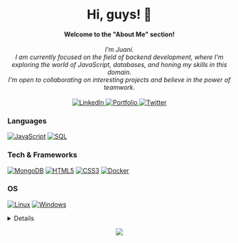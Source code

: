 <h1 align="center">Hi, guys! 👋</h1>

<p align="center">
    <b>Welcome to the "About Me" section!</b><br><br>
    <i>
        I'm Juani.<br>
        I am currently focused on the field of backend development, where I'm exploring the world of JavaScript, databases, and honing         my skills in this domain.<br>
        I'm open to collaborating on interesting projects and believe in the power of teamwork.<br>
    </i><br>
    <a href="https://www.linkedin.com/in/juandebandi/">
        <img src="https://img.shields.io/badge/LinkedIn-blue?style=flat-square&logo=linkedin" alt="LinkedIn">
    </a>
    <a href="https://juudini.github.io/-portfolio/">
        <img src="https://img.shields.io/badge/my_portfolio-000?style=for-the-badge&logo=ko-fi&logoColor=white" alt="Portfolio">
    </a>
    <a href="https://twitter.com/WatashiJuud">
        <img src="https://img.shields.io/badge/twitter-1DA1F2?style=flat-square&logo=twitter&logoColor=white" alt="Twitter">
    </a>
</p>


### Languages

[![JavaScript](https://img.shields.io/badge/javascript-black?style=for-the-badge&logo=javascript)](https://github.com/Juudini)
[![SQL](https://img.shields.io/badge/sql-black?style=for-the-badge&logo=mysql)](https://github.com/Juudini)

### Tech & Frameworks
[![MongoDB](https://img.shields.io/badge/mongodb-black?style=for-the-badge&logo=mongodb)](https://github.com/Juudini)
[![HTML5](https://img.shields.io/badge/html5-black?style=for-the-badge&logo=html5)](https://github.com/Juudini)
[![CSS3](https://img.shields.io/badge/css3-black?style=for-the-badge&logo=css3)](https://github.com/Juudini)
[![Docker](https://img.shields.io/badge/docker-black?style=for-the-badge&logo=docker)](https://github.com/Juudini)

### OS
[![Linux](https://img.shields.io/badge/linux-black?style=for-the-badge&logo=Linux)](https://github.com/Juudini)
[![Windows](https://img.shields.io/badge/Windows-black?style=for-the-badge&logo=Windows)](https://github.com/Juudini)

<details>
<p align="center">
  <a href="https://github.com/Juudini">
    <img src="http://github-profile-summary-cards.vercel.app/api/cards/profile-details?username=Juudini&theme=transparent" />
  </a>
  <a href="https://github.com/Juudini">
    <img src="https://github-readme-streak-stats.herokuapp.com/?user=Juudini&hide_border=true&card_width=338&theme=transparent" />
  </a>
  <a href="https://github.com/Juudini">
    <img src="http://github-profile-summary-cards.vercel.app/api/cards/stats?username=Juudini&theme=transparent" />
  </a>
  <a href="https://github.com/Juudini">
    <img src="https://github-readme-stats.vercel.app/api/top-langs/?username=Juudini&langs_count=10&exclude_repo=&hide=jupyter%20notebook,vim%20script,cmake,makefile,batchfile,emacs%20lisp,css,html&layout=default&card_width=699&hide_border=true&theme=transparent" />
  </a>
</p>
</details>

<p align="center">
  <a href="https://github.com/Juudini">
    <img src="https://komarev.com/ghpvc/?username=Juudini&color=blue&style=flat)" />
  </a>
</p>
